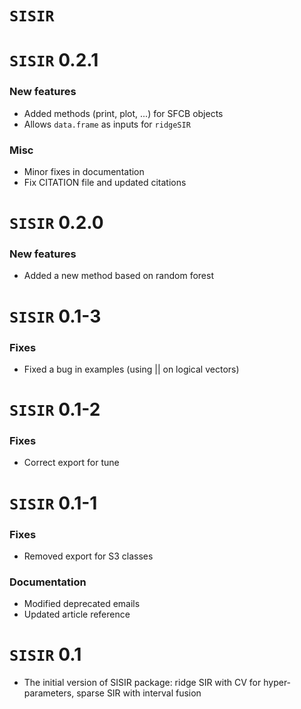 # `SISIR`

`SISIR` 0.2.1
===============

### New features

* Added methods (print, plot, ...) for SFCB objects
* Allows `data.frame` as inputs for `ridgeSIR`

### Misc

* Minor fixes in documentation
* Fix CITATION file and updated citations

`SISIR` 0.2.0
===============

### New features

* Added a new method based on random forest

`SISIR` 0.1-3
===============

### Fixes

* Fixed a bug in examples (using || on logical vectors)

`SISIR` 0.1-2
===============

### Fixes

* Correct export for tune

`SISIR` 0.1-1
===============

### Fixes

* Removed export for S3 classes

### Documentation

* Modified deprecated emails
* Updated article reference

`SISIR` 0.1
===============

* The initial version of SISIR package: ridge SIR with CV for hyper-parameters,
sparse SIR with interval fusion
